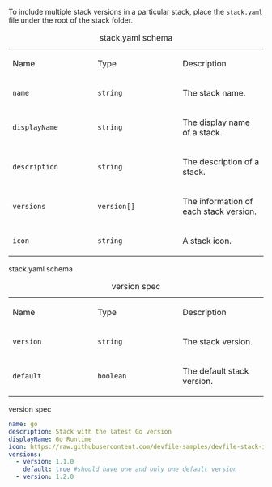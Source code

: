 To include multiple stack versions in a particular stack, place the
`stack.yaml` file under the root of the stack folder.

<table>
<caption>stack.yaml schema</caption>
<colgroup>
<col style="width: 33%" />
<col style="width: 33%" />
<col style="width: 33%" />
</colgroup>
<tbody>
<tr class="odd">
<td style="text-align: left;"><p>Name</p></td>
<td style="text-align: left;"><p>Type</p></td>
<td style="text-align: left;"><p>Description</p></td>
</tr>
<tr class="even">
<td style="text-align: left;"><p><code>name</code></p></td>
<td style="text-align: left;"><p><code>string</code></p></td>
<td style="text-align: left;"><p>The stack name.</p></td>
</tr>
<tr class="odd">
<td style="text-align: left;"><p><code>displayName</code></p></td>
<td style="text-align: left;"><p><code>string</code></p></td>
<td style="text-align: left;"><p>The display name of a stack.</p></td>
</tr>
<tr class="even">
<td style="text-align: left;"><p><code>description</code></p></td>
<td style="text-align: left;"><p><code>string</code></p></td>
<td style="text-align: left;"><p>The description of a stack.</p></td>
</tr>
<tr class="odd">
<td style="text-align: left;"><p><code>versions</code></p></td>
<td style="text-align: left;"><p><code>version[]</code></p></td>
<td style="text-align: left;"><p>The information of each stack
version.</p></td>
</tr>
<tr class="even">
<td style="text-align: left;"><p><code>icon</code></p></td>
<td style="text-align: left;"><p><code>string</code></p></td>
<td style="text-align: left;"><p>A stack icon.</p></td>
</tr>
</tbody>
</table>

stack.yaml schema

<table>
<caption>version spec</caption>
<colgroup>
<col style="width: 33%" />
<col style="width: 33%" />
<col style="width: 33%" />
</colgroup>
<tbody>
<tr class="odd">
<td style="text-align: left;"><p>Name</p></td>
<td style="text-align: left;"><p>Type</p></td>
<td style="text-align: left;"><p>Description</p></td>
</tr>
<tr class="even">
<td style="text-align: left;"><p><code>version</code></p></td>
<td style="text-align: left;"><p><code>string</code></p></td>
<td style="text-align: left;"><p>The stack version.</p></td>
</tr>
<tr class="odd">
<td style="text-align: left;"><p><code>default</code></p></td>
<td style="text-align: left;"><p><code>boolean</code></p></td>
<td style="text-align: left;"><p>The default stack version.</p></td>
</tr>
</tbody>
</table>

version spec

```yaml
name: go
description: Stack with the latest Go version
displayName: Go Runtime
icon: https://raw.githubusercontent.com/devfile-samples/devfile-stack-icons/main/golang.svg
versions:
  - version: 1.1.0
    default: true #should have one and only one default version
  - version: 1.2.0
```
